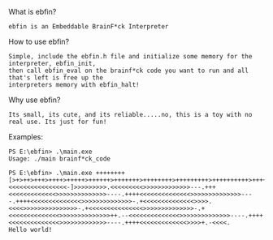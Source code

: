 What is ebfin?

    ebfin is an Embeddable BrainF*ck Interpreter
    
How to use ebfin?

    Simple, include the ebfin.h file and initialize some memory for the interpreter, ebfin_init,
    then call ebfin_eval on the brainf*ck code you want to run and all that's left is free up the
    interpreters memory with ebfin_halt!
    
Why use ebfin?

    Its small, its cute, and its reliable.....no, this is a toy with no real use. Its just for fun!

Examples:

    PS E:\ebfin> .\main.exe
    Usage: ./main brainf*ck_code
    
    PS E:\ebfin> .\main.exe ++++++++[>+>++>+++>++++>+++++>++++++>+++++++>++++++++>+++++++++>++++++++++>+++++++++++>++++++++++++>+++++++++++++>++++++++++++++>+++++++++++++++>++++++++++++++++<<<<<<<<<<<<<<<<-]>>>>>>>>>.<<<<<<<<<>>>>>>>>>>>>>---.+++<<<<<<<<<<<<<>>>>>>>>>>>>>>----.++++<<<<<<<<<<<<<<>>>>>>>>>>>>>>----.++++<<<<<<<<<<<<<<>>>>>>>>>>>>>>-.+<<<<<<<<<<<<<<>>>>.<<<<>>>>>>>>>>>>>>>-.+<<<<<<<<<<<<<<<>>>>>>>>>>>>>>-.+<<<<<<<<<<<<<<>>>>>>>>>>>>>>++.--<<<<<<<<<<<<<<>>>>>>>>>>>>>>----.++++<<<<<<<<<<<<<<>>>>>>>>>>>>>----.++++<<<<<<<<<<<<<>>>>+.-<<<<.                                                  
    Hello world!
    
